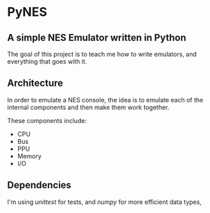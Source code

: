 # PyNES
## A simple NES Emulator written in Python
The goal of this project is to teach me how to write emulators, and everything that goes with it.
## Architecture
In order to emulate a NES console, the idea is to emulate each of the internal components and then make them work together.

These components include:
+ CPU 
+ Bus
+ PPU
+ Memory
+ I/O

## Dependencies
I'm using _unittest_ for tests, and _numpy_ for more efficient data types,